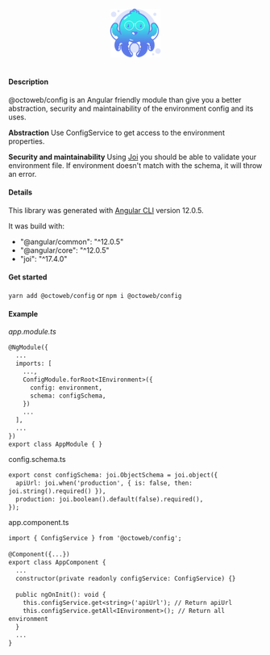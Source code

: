 <img src="./logo-octoweb.png"
     alt="Octoweb Logo"
     style="display: block; width: 15%; max-width: 200px; min-width: 100px; margin: auto; margin-top: 20px; margin-bottom: 40px;" />

#### Description

@octoweb/config is an Angular friendly module than give you a better abstraction, security and maintainability of the environment config and its uses.

**Abstraction**
Use ConfigService to get access to the environment properties.

**Security and maintainability**
Using [Joi](https://joi.dev) you should be able to validate your environment file. If environment doesn't match with the schema, it will throw an error.

#### Details

This library was generated with [Angular CLI](https://github.com/angular/angular-cli) version 12.0.5.

It was build with:

- "@angular/common": "^12.0.5"
- "@angular/core": "^12.0.5"
- "joi": "^17.4.0"


#### Get started

`yarn add @octoweb/config` or `npm i @octoweb/config`

#### Example

*app.module.ts*
```
@NgModule({
  ...
  imports: [
    ...,
    ConfigModule.forRoot<IEnvironment>({
      config: environment,
      schema: configSchema,
    })
    ...
  ],
  ...
})
export class AppModule { }
```

config.schema.ts
```
export const configSchema: joi.ObjectSchema = joi.object({
  apiUrl: joi.when('production', { is: false, then: joi.string().required() }),
  production: joi.boolean().default(false).required(),
});
```

app.component.ts
```
import { ConfigService } from '@octoweb/config';

@Component({...})
export class AppComponent {
  ...
  constructor(private readonly configService: ConfigService) {}

  public ngOnInit(): void {
    this.configService.get<string>('apiUrl'); // Return apiUrl
    this.configService.getAll<IEnvironment>(); // Return all environment
  }
  ...
}
```
